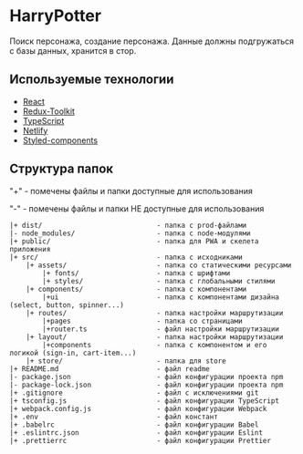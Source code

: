 # HarryPotter
Поиск персонажа, создание персонажа. Данные должны подгружаться с базы данных, хранится в стор.

## Используемые технологии
* [React](https://ru.reactjs.org/)
* [Redux-Toolkit](https://redux-toolkit.js.org/)
* [TypeScript](https://www.typescriptlang.org/)
* [Netlify](https://www.netlify.com/)
* [Styled-components](https://styled-components.com/)


## Структура папок
"+" - помечены файлы и папки доступные для использования

"-" - помечены файлы и папки НЕ доступные для использования

```
|+ dist/                            - папка с prod-файлами
|- node_modules/                    - папка с node-модулями
|+ public/                          - папка для PWA и скелета приложения
|+ src/                             - папка с исходниками
    |+ assets/                      - папка со статическими ресурсами
        |+ fonts/                   - папка с шрифтами
        |+ styles/                  - папка с глобальными стилями
    |+ components/                  - папка с компонентами
        |+ui                        - папка с компонентами дизайна (select, button, spinner...)
    |+ routes/                      - папка настройки маршрутизации
        |+pages                     - папка со страницами 
        |+router.ts                 - файл настройки маршрутизации
    |+ layout/                      - папка настройки маршрутизации
        |+components                - папка с компонентом и его логикой (sign-in, cart-item...) 
    |+ store/                       - папка для store 
|+ README.md                        - файл readme
|- package.json                     - файл конфигурации проекта npm
|- package-lock.json                - файл конфигурации проекта npm
|+ .gitignore                       - файл с исключениями git
|+ tsconfig.js                      - файл конфигурации TypeScript
|+ webpack.config.js                - файл конфигурации Webpack
|+ .env                             - файл констант 
|+ .babelrc                         - файл конфигурации Babel 
|+ .eslintrc.json                   - файл конфигурации Eslint 
|+ .prettierrc                      - файл конфигурации Prettier 
```


